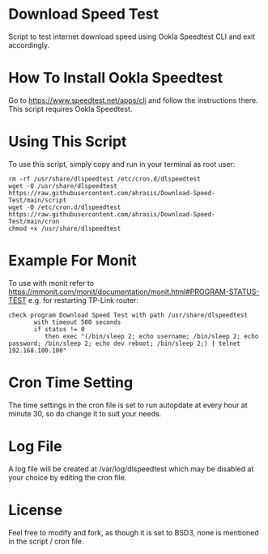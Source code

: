 # Download Speed Test
Script to test internet download speed using Ookla Speedtest CLI and exit accordingly.

# How To Install Ookla Speedtest
Go to https://www.speedtest.net/apps/cli and follow the instructions there. This script requires Ookla Speedtest.

# Using This Script
To use this script, simply copy and run in your terminal as root user:
```
rm -rf /usr/share/dlspeedtest /etc/cron.d/dlspeedtest
wget -O /usr/share/dlspeedtest https://raw.githubusercontent.com/ahrasis/Download-Speed-Test/main/script
wget -O /etc/cron.d/dlspeedtest https://raw.githubusercontent.com/ahrasis/Download-Speed-Test/main/cron
chmod +x /usr/share/dlspeedtest
```

# Example For Monit
To use with monit refer to https://mmonit.com/monit/documentation/monit.html#PROGRAM-STATUS-TEST e.g. for restarting TP-Link router:
```
check program Download Speed Test with path /usr/share/dlspeedtest
       with timeout 500 seconds
       if status != 0
          then exec "(/bin/sleep 2; echo username; /bin/sleep 2; echo password; /bin/sleep 2; echo dev reboot; /bin/sleep 2;) | telnet 192.168.100.100"
```

# Cron Time Setting
The time settings in the cron file is set to run autopdate at every hour at minute 30, so do change it to suit your needs.

# Log File
A log file will be created at /var/log/dlspeedtest which may be disabled at your choice by editing the cron file.

# License
Feel free to modify and fork, as though it is set to BSD3, none is mentioned in the script / cron file.
